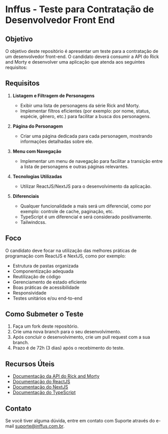 # Inffus - Teste para Contratação de Desenvolvedor Front End

## Objetivo

O objetivo deste repositório é apresentar um teste para a contratação de um desenvolvedor front-end. O candidato deverá consumir a API do Rick and Morty e desenvolver uma aplicação que atenda aos seguintes requisitos:

## Requisitos

1. **Listagem e Filtragem de Personagens**
   - Exibir uma lista de personagens da série Rick and Morty.
   - Implementar filtros eficientes (por exemplo: por nome, status, espécie, gênero, etc.) para facilitar a busca dos personagens.

2. **Página do Personagem**
   - Criar uma página dedicada para cada personagem, mostrando informações detalhadas sobre ele.

3. **Menu com Navegação**
   - Implementar um menu de navegação para facilitar a transição entre a lista de personagens e outras páginas relevantes.

4. **Tecnologias Utilizadas**
   - Utilizar ReactJS/NextJS para o desenvolvimento da aplicação.


5. **Diferenciais**
   - Qualquer funcionalidade a mais será um diferencial, como por exemplo: controle de cache, paginação, etc.
   - TypeScript é um diferencial e será considerado positivamente.
   - Tailwindcss.


## Foco

O candidato deve focar na utilização das melhores práticas de programação com ReactJS e NextJS, como por exemplo:

- Estrutura de pastas organizada
- Componentização adequada
- Reutilização de código
- Gerenciamento de estado eficiente
- Boas práticas de acessibilidade
- Responsividade
- Testes unitários e/ou end-to-end

## Como Submeter o Teste

1. Faça um fork deste repositório.
2. Crie uma nova branch para o seu desenvolvimento.
3. Após concluir o desenvolvimento, crie um pull request com a sua branch.
4. Prazo é de 72h (3 dias) após o recebimento do teste.

## Recursos Úteis

- [Documentação da API do Rick and Morty](https://rickandmortyapi.com/documentation)
- [Documentação do ReactJS](https://reactjs.org/docs/getting-started.html)
- [Documentação do NextJS](https://nextjs.org/docs)
- [Documentação do TypeScript](https://www.typescriptlang.org/docs/)

## Contato

Se você tiver alguma dúvida, entre em contato com Suporte através do e-mail suporte@inffus.com.br.
